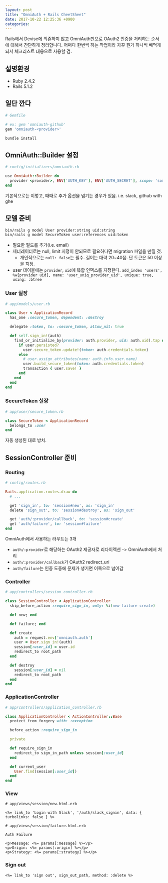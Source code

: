 ```yaml
---
layout: post
title: "OmniAuth + Rails CheetSheet"
date: 2017-10-22 12:25:36 +0900
categories:
---
```


Rails에서 Devise에 의존하지 않고 OmniAuth만으로 OAuth2 인증을 처리하는 순서에
대해서 간단하게 정리합니다. 어쩌다 한번씩 하는 작업이라 자꾸 뭔가 하나씩
빼먹게 되서 체크리스트 대용으로 사용할 겸.

## 설명환경

- Ruby 2.4.2
- Rails 5.1.2

## 일단 깐다

```ruby
# Gemfile

# ex: gem 'omniauth-github'
gem 'omniauth-<provider>'
```

```bash
bundle install
```

## OmniAuth::Builder 설정

```ruby
# config/initializers/omniauth.rb

use OmniAuth::Builder do
  provider <provider>, ENV['AUTH_KEY'], ENV['AUTH_SECRET'], scope: 'some_scope'
end
```

기본적으로는 이렇고, 때때로 추가 옵션을 넘기는 경우가 있음. i.e. slack, github with ghe

## 모델 준비

```bash
bin/rails g model User provider:string uid:string
bin/rails g model SecureToken user:references uid:token
```

- 필요한 필드를 추가(i.e. email)
- 제너레이터로는 null, limit 지정이 안되므로 필요하다면 migration 파일을 만질 것.
  - 개인적으로는 `null: false`는 필수. 길이는 대략 20~40쯤. 단 토큰은 50 이상을 지정.
- user 테이블에는 `provider`, `uid`에 복합 인덱스를 지정한다.
  `add_index 'users', %w[provider uid], name: 'user_uniq_provider_uid', unique: true, using: :btree`

### User 실장

```ruby
# app/models/user.rb

class User < ApplicationRecord
  has_one :secure_token, dependent: :destroy

  delegate :token, to: :secure_token, allow_nil: true

  def self.sign_in!(auth)
    find_or_initialize_by(provider: auth.provider, uid: auth.uid).tap do |user|
      if user.persisted?
        user.secure_token.update!(token: auth.credentials.token)
      else
        # user.assign_attributes(name: auth.info.user.name)
        user.build_secure_token(token: auth.credentials.token)
        transaction { user.save! }
      end
    end
  end
end
```

### SecureToken 실장

```ruby
# app/user/secure_token.rb

class SecureToken < ApplicationRecord
  belongs_to :user
end
```

자동 생성된 대로 방치.

## SessionController 준비

### Routing

```ruby
# config/routes.rb

Rails.application.routes.draw do
  # ...

  get 'sign_in', to: 'session#new', as: 'sign_in'
  delete 'sign_out', to: 'session#destroy', as: 'sign_out'

  get 'auth/:provider/callback', to: 'session#create'
  get 'auth/failure', to: 'session#failure'
end
```

OmniAuth에서 사용하는 라우트는 3개

- `auth/:provider`로 해당하는 OAuth2 제공자로 리다이렉션 -> OmniAuth에서 처리
- `auth/:provider/callback`가 OAuth2 redirect_uri
- `auth/failure`는 인증 도중에 문제가 생기면 이쪽으로 넘어감

### Controller

```ruby
# app/controllers/session_controller.rb

class SessionController < ApplicationController
  skip_before_action :require_sign_in, only: %i(new failure create)

  def new; end

  def failure; end

  def create
    auth = request.env['omniauth.auth']
    user = User.sign_in!(auth)
    session[:user_id] = user.id
    redirect_to root_path
  end

  def destroy
    session[:user_id] = nil
    redirect_to root_path
  end
end
```

### ApplicationController

```ruby
# app/controllers/application_controller.rb

class ApplicationController < ActionController::Base
  protect_from_forgery with: :exception

  before_action :require_sign_in

  private

  def require_sign_in
    redirect_to sign_in_path unless session[:user_id]
  end

  def current_user
    User.find(session[:user_id])
  end
end
```

### View

```erb
# app/views/session/new.html.erb

<%= link_to 'Login with Slack', '/auth/slack_signin', data: { turbolinks: false } %>
```

```erb
# app/views/session/failure.html.erb

Auth Failure

<p>Message: <%= params[:message] %></p>
<p>Origin: <%= params[:origin] %></p>
<p>Strategy: <%= params[:strategy] %></p>
```

### Sign out

```erb
<%= link_to 'sign out', sign_out_path, method: :delete %>
```
